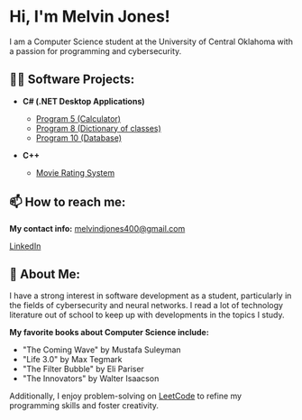 <h1>Hi, I'm Melvin Jones!</h1>
    <p>I am a Computer Science student at the University of Central Oklahoma with a passion for programming and cybersecurity.</p>
<h2>👨‍💻 Software Projects:</h2>

- <b>C# (.NET Desktop Applications)</b>
  - [Program 5 (Calculator)](https://github.com/MelDJones2/Program5)
  - [Program 8 (Dictionary of classes)](https://github.com/MelDJones2/Program8)
  - [Program 10 (Database)](https://github.com/MelDJones2/Program10)

- <b>C++ </b>
  - [Movie Rating System](https://github.com/MelJ03/Movie-Ratings)
<h2>📫 How to reach me:</h2>
<p><b>My contact info:</b> <a href="mailto:melvindjones400@gmail.com">melvindjones400@gmail.com</a></p>
<p><a href="https://www.linkedin.com/in/melvin-jones-24b011247">LinkedIn</a></p>

<h2>💬 About Me:</h2>
<p>I have a strong interest in software development as a student, particularly in the fields of cybersecurity and neural networks. I read a lot of technology literature out of school to keep up with developments in the topics I study.</p>
<p><b>My favorite books about Computer Science include:</b></p>
<ul>
  <li>"The Coming Wave" by Mustafa Suleyman</li>
  <li>"Life 3.0" by Max Tegmark</li>
  <li>"The Filter Bubble" by Eli Pariser</li>
  <li>"The Innovators" by Walter Isaacson</li>
</ul>
<p>Additionally, I enjoy problem-solving on <a href="https://leetcode.com/MelJWise/">LeetCode</a> to refine my programming skills and foster creativity.</p>

